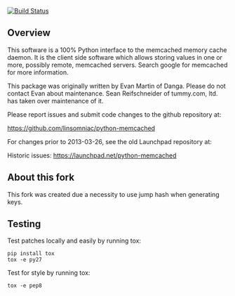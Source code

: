 [![Build
Status](https://travis-ci.org/linsomniac/python-memcached.svg)](https://travis-ci.org/linsomniac/python-memcached)

## Overview

This software is a 100% Python interface to the memcached memory cache
daemon.  It is the client side software which allows storing values
in one or more, possibly remote, memcached servers.  Search google for
memcached for more information.

This package was originally written by Evan Martin of Danga.  Please do
not contact Evan about maintenance.  Sean Reifschneider of tummy.com,
ltd. has taken over maintenance of it.

Please report issues and submit code changes to the github repository at:

   https://github.com/linsomniac/python-memcached

For changes prior to 2013-03-26, see the old Launchpad repository at:

   Historic issues: https://launchpad.net/python-memcached
   
## About this fork

This fork was created due a necessity to use jump hash when generating keys.

## Testing

Test patches locally and easily by running tox:

    pip install tox
    tox -e py27

Test for style by running tox:

    tox -e pep8

